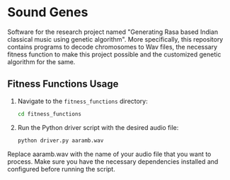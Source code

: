 # Sound Genes

Software for the research project named "Generating Rasa based Indian classical music using genetic algorithm".
More specifically, this repository contains programs to decode chromosomes to Wav files, the necessary fitness function to make this project possible and the customized genetic algorithm for the same.

## Fitness Functions Usage

1. Navigate to the `fitness_functions` directory:
	```bat
	cd fitness_functions
	```


2. Run the Python driver script with the desired audio file:
	```bat
    python driver.py aaramb.wav
	```
	

Replace aaramb.wav with the name of your audio file that you want to process. Make sure you have the necessary dependencies installed and configured before running the script.
